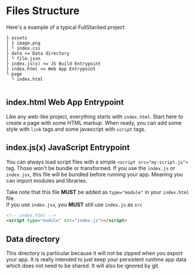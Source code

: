  # Files Structure

Here's a example of a typical FullStacked project

```
├ assets
│ ├ image.png
│ └ index.css
├ data <= Data directory
│ └ file.json
├ index.js(x) <= JS Build Entrypoint
├ index.html <= Web App Entrypoint
└ page
  └ index.html
  
```

## index.html Web App Entrypoint

Like any web-like project, everything starts with `index.html`. 
Start here to create a page with some HTML markup. 
When ready, you can add some style with `link` tags and some javascript with `script` tags.

## index.js(x) JavaScript Entrypoint

You can always load script files with a simple `<script src="my-script.js">` tag.
Those won't be bundle or transformed. 
If you use the `index.js` or `index.jsx`, this file will be bundled before running your app. 
Meaning you can import modules and libraries.

Take note that this file **MUST** be added as `type="module"` in your `index.html` file.  
If you use `index.jsx`, you **MUST** still use `index.js` as `src`
```html
<!-- index.html -->
<script type="module" src="index.js"></script>
```

## Data directory

This directory is particular because it will not be zipped when you export your app.
It is really intended to just keep your persistent runtime app data which does not need to be shared.
It will also be ignored by git.

